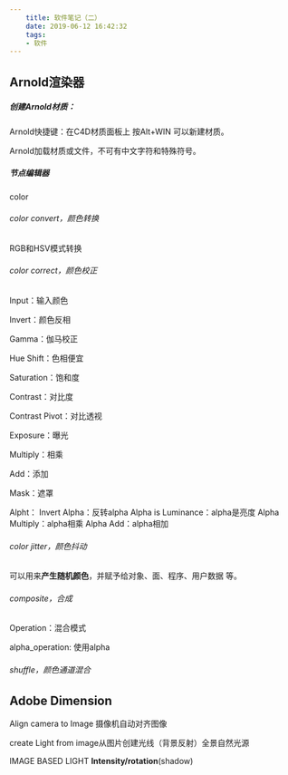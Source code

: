 ```yaml
---
    title: 软件笔记（二）
    date: 2019-06-12 16:42:32
    tags:
    - 软件
---
```




## Arnold渲染器



##### *创建Arnold材质*：

Arnold快捷键：在C4D材质面板上 按Alt+WIN 可以新建材质。

Arnold加载材质或文件，不可有中文字符和特殊符号。

##### 节点编辑器

color

###### color convert，颜色转换

RGB和HSV模式转换

###### color correct，颜色校正

Input：输入颜色

Invert：颜色反相

Gamma：伽马校正

Hue Shift：色相便宜

Saturation：饱和度

Contrast：对比度

Contrast Pivot：对比透视

Exposure：曝光

Multiply：相乘

Add：添加

Mask：遮罩

Alpht：
Invert Alpha：反转alpha
Alpha is Luminance：alpha是亮度
Alpha Multiply：alpha相乘
Alpha Add：alpha相加

###### color jitter，颜色抖动

可以用来**产生随机颜色**，并赋予给对象、面、程序、用户数据 等。

###### composite，合成

Operation：混合模式

alpha_operation: 使用alpha

###### shuffle，颜色通道混合



##  Adobe Dimension

Align camera to Image 摄像机自动对齐图像

create Light from image从图片创建光线（背景反射）全景自然光源

IMAGE BASED LIGHT __Intensity/rotation__(shadow)  
                                                                                                